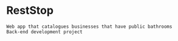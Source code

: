 # RestStop
    Web app that catalogues businesses that have public bathrooms
    Back-end development project
